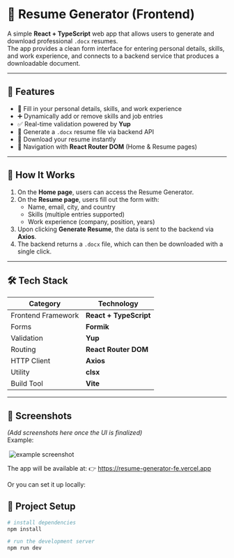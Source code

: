 # 🧩 Resume Generator (Frontend)

A simple **React + TypeScript** web app that allows users to generate and download professional `.docx` resumes.  
The app provides a clean form interface for entering personal details, skills, and work experience, and connects to a backend service that produces a downloadable document.

---

## 🚀 Features

- 📝 Fill in your personal details, skills, and work experience  
- ➕ Dynamically add or remove skills and job entries  
- ✅ Real-time validation powered by **Yup**  
- 📄 Generate a `.docx` resume file via backend API  
- 💾 Download your resume instantly  
- 🧭 Navigation with **React Router DOM** (Home & Resume pages)

---

## 🧠 How It Works

1. On the **Home page**, users can access the Resume Generator.  
2. On the **Resume page**, users fill out the form with:
   - Name, email, city, and country  
   - Skills (multiple entries supported)  
   - Work experience (company, position, years)
3. Upon clicking **Generate Resume**, the data is sent to the backend via **Axios**.  
4. The backend returns a `.docx` file, which can then be downloaded with a single click.

---

## 🛠️ Tech Stack

| Category | Technology |
|-----------|-------------|
| Frontend Framework | **React + TypeScript** |
| Forms | **Formik** |
| Validation | **Yup** |
| Routing | **React Router DOM** |
| HTTP Client | **Axios** |
| Utility | **clsx** |
| Build Tool | **Vite** |

---

## 📸 Screenshots

*(Add screenshots here once the UI is finalized)*  
Example:
<p>&nbsp;<img align="center" src="/Screenshot.png" alt="example screenshot" /></p>

The app will be available at:
👉 https://resume-generator-fe.vercel.app

Or you can set it up locally: 
## 📂 Project Setup

```bash
# install dependencies
npm install

# run the development server
npm run dev